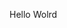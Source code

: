Hello Wolrd






































































































































































































































































































































































































































































































































































































































































































































































































































































































































































































































































































































































































































































































































































































































































































































































































































































































































































































































































































































































































































































































































































































































































































































































































































































































































































































































































































































































































































































































































































































































































































































































































































































































































































































































































































































































